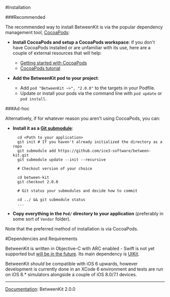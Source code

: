 #Installation###RecommendedThe recommended way to install BetweenKit is via the popular dependency management tool, [CocoaPods](http://cocoapods.org/):- __Install CocoaPods and setup a CocoaPods workspace__: if you don't have CocoaPods installed or are unfamiliar with its use, here are a couple of external resources that will help:	- [Getting started with CocoaPods](http://guides.cocoapods.org/using/getting-started.html)	- [CocoaPods tutorial](http://code.tutsplus.com/tutorials/streamlining-cocoa-development-with-cocoapods--mobile-15938)- __Add the BetweenKit pod to your project__: 		- Add `pod "BetweenKit ~>", "2.0.0"` to the targets in your Podfile.	- Update or install your pods via the command line with `pod update` or `pod install`.###Ad-hocAlternatively, if for whatever reason you aren't using CocoaPods, you can:- __Install it as a [Git submodule](http://git-scm.com/docs/git-submodule)__:		cd <Path to your application>		git init # If you haven't already initialized the directory as a repo		git submodule add https://github.com/ice3-software/between-kit.git		git submodule update --init --recursive				# Checkout version of your choice				cd between-kit		git checkout 2.0.0				# Git status your submodules and decide how to commit				cd ../ && git submodule status		...		- __Copy everything in the `Pod/` directory to your application__ (preferably in some sort of `Vendor` folder).Note that the preferred method of installation is via CocoaPods.#Dependencies and RequirementsBetweenKit is written in Objective-C with ARC enabled - Swift is not yet supported but [will be in the future](). Its main dependency is [UIKit](https://developer.apple.com/library/ios/documentation/UIKit/Reference/UIKit_Framework/).BetweenKit _should_ be compatible with iOS 6 upwards, however development is currently done in an XCode 6 environment and tests are run on iOS 8.* simulators alongside a couple of iOS 8.0/7.1 devices. ____<u>Documentation</u>: BetweenKit 2.0.0